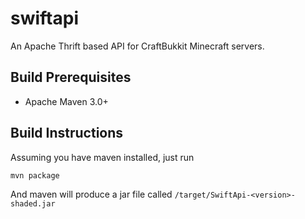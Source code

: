 swiftapi
========

An Apache Thrift based API for CraftBukkit Minecraft servers.

Build Prerequisites
----
* Apache Maven 3.0+


Build Instructions
----
Assuming you have maven installed, just run

    mvn package

And maven will produce a jar file called `/target/SwiftApi-<version>-shaded.jar`